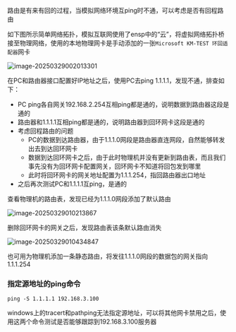 路由是有来有回的过程，当模拟网络环境互ping时不通，可以考虑是否有回程路由

如下图所示简单网络拓扑，模拟互联网使用了ensp中的“云”，将虚拟网络拓扑桥接至物理网络，使用的本地物理网卡是手动添加的一张`Microsoft KM-TEST 环回适配器`网卡

![image-20250329002013301](https://img.yatjay.top/md/20250329002013357.png)

在PC和路由器接口配置好IP地址之后，使用PC去ping 1.1.1.1，发现不通，排查如下：

- PC ping各自网关192.168.2.254互相ping都是通的，说明数据到路由器这段是通的
- 路由器和1.1.1.1互相ping都是通的，说明路由器到回环网卡这段是通的
- 考虑回程路由的问题
  - PC的数据到达路由器，由于1.1.1.0网段是路由器直连网段，自然能够转发出去到达回环网卡
  - 数据到达回环网卡之后，由于此时物理机并没有更新到路由表，而且我们事先没有为回环网卡配置网关，回环网卡不知道将回包发到哪里
  - 此时将回环网卡的网关地址配置为1.1.1.254，指回路由器出口地址
- 之后再次测试PC和1.1.1.1互ping，是通的

查看物理机的路由表，发现已经为1.1.1.0网段添加了默认路由

![image-20250329010213867](https://img.yatjay.top/md/20250329010213919.png)

删除回环网卡的网关之后，发现路由表该条默认路由消失

![image-20250329010434847](https://img.yatjay.top/md/20250329010434890.png)

也可用为物理机添加一条静态路由，将发往1.1.1.0网段的数据包的网关指向1.1.1.254

### 指定源地址的ping命令

```
ping -S 1.1.1.1 192.168.3.100
```

windows上的tracert和pathping无法指定源地址，可以将其他网卡禁用之后，使用这两个命令测试是否能够跟踪到192.168.3.100服务器